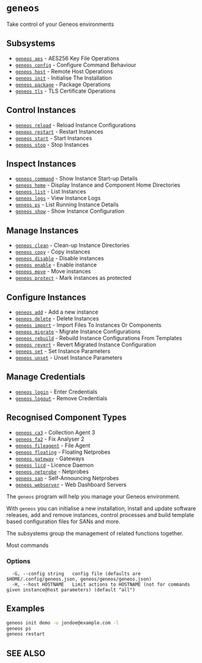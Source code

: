 # `geneos`

Take control of your Geneos environments

## Subsystems

* [`geneos aes`](geneos_aes.md)	 - AES256 Key File Operations
* [`geneos config`](geneos_config.md)	 - Configure Command Behaviour
* [`geneos host`](geneos_host.md)	 - Remote Host Operations
* [`geneos init`](geneos_init.md)	 - Initialise The Installation
* [`geneos package`](geneos_package.md)	 - Package Operations
* [`geneos tls`](geneos_tls.md)	 - TLS Certificate Operations

## Control Instances

* [`geneos reload`](geneos_reload.md)	 - Reload Instance Configurations
* [`geneos restart`](geneos_restart.md)	 - Restart Instances
* [`geneos start`](geneos_start.md)	 - Start Instances
* [`geneos stop`](geneos_stop.md)	 - Stop Instances

## Inspect Instances

* [`geneos command`](geneos_command.md)	 - Show Instance Start-up Details
* [`geneos home`](geneos_home.md)	 - Display Instance and Component Home Directories
* [`geneos list`](geneos_list.md)	 - List Instances
* [`geneos logs`](geneos_logs.md)	 - View Instance Logs
* [`geneos ps`](geneos_ps.md)	 - List Running Instance Details
* [`geneos show`](geneos_show.md)	 - Show Instance Configuration

## Manage Instances

* [`geneos clean`](geneos_clean.md)	 - Clean-up Instance Directories
* [`geneos copy`](geneos_copy.md)	 - Copy instances
* [`geneos disable`](geneos_disable.md)	 - Disable instances
* [`geneos enable`](geneos_enable.md)	 - Enable instance
* [`geneos move`](geneos_move.md)	 - Move instances
* [`geneos protect`](geneos_protect.md)	 - Mark instances as protected

## Configure Instances

* [`geneos add`](geneos_add.md)	 - Add a new instance
* [`geneos delete`](geneos_delete.md)	 - Delete Instances
* [`geneos import`](geneos_import.md)	 - Import Files To Instances Or Components
* [`geneos migrate`](geneos_migrate.md)	 - Migrate Instance Configurations
* [`geneos rebuild`](geneos_rebuild.md)	 - Rebuild Instance Configurations From Templates
* [`geneos revert`](geneos_revert.md)	 - Revert Migrated Instance Configuration
* [`geneos set`](geneos_set.md)	 - Set Instance Parameters
* [`geneos unset`](geneos_unset.md)	 - Unset Instance Parameters

## Manage Credentials

* [`geneos login`](geneos_login.md)	 - Enter Credentials
* [`geneos logout`](geneos_logout.md)	 - Remove Credentials

## Recognised Component Types

* [`geneos ca3`](geneos_ca3.md)	 - Collection Agent 3
* [`geneos fa2`](geneos_fa2.md)	 - Fix Analyser 2
* [`geneos fileagent`](geneos_fileagent.md)	 - File Agent
* [`geneos floating`](geneos_floating.md)	 - Floating Netprobes
* [`geneos gateway`](geneos_gateway.md)	 - Gateways
* [`geneos licd`](geneos_licd.md)	 - Licence Daemon
* [`geneos netprobe`](geneos_netprobe.md)	 - Netprobes
* [`geneos san`](geneos_san.md)	 - Self-Announcing Netprobes
* [`geneos webserver`](geneos_webserver.md)	 - Web Dashboard Servers

The `geneos` program will help you manage your Geneos environment.


With `geneos` you can initialise a new installation, install and
update software releases, add and remove instances, control processes
and build template based configuration files for SANs and more.


The subsystems group the management of related functions together.

Most commands 

### Options

```text
  -G, --config string   config file (defaults are $HOME/.config/geneos.json, geneos/geneos/geneos.json)
  -H, --host HOSTNAME   Limit actions to HOSTNAME (not for commands given instance@host parameters) (default "all")
```

## Examples

```bash
geneos init demo -u jondoe@example.com -l
geneos ps
geneos restart

```

## SEE ALSO

